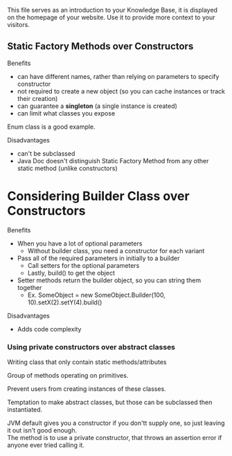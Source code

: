 This file serves as an introduction to your Knowledge Base, it is displayed on the homepage of your website. Use it to provide more context to your visitors.

## Static Factory Methods over Constructors

Benefits

* can have different names, rather than relying on parameters to specify constructor
* not required to create a new object \(so you can cache instances or track their creation\)
* can guarantee a **singleton** \(a single instance is created\)
* can limit what classes you expose 

Enum class is a good example.

Disadvantages

* can't be subclassed
* Java Doc doesn't distinguish Static Factory Method from any other static method \(unlike constructors\)

# Considering Builder Class over Constructors

Benefits

* When you have a lot of optional parameters
  * Without builder class, you need a constructor for each variant
* Pass all of the required parameters in initially to a builder
  * Call setters for the optional parameters
  * Lastly, build\(\) to get the object
* Setter methods return the builder object, so you can string them together
  * Ex. SomeObject = new SomeObject.Builder\(100, 10\).setX\(2\).setY\(4\).build\(\)

Disadvantages

* Adds code complexity

### Using private constructors over abstract classes

Writing class that only contain static methods/attributes

Group of methods operating on primitives.

Prevent users from creating instances of these classes.

Temptation to make abstract classes, but those can be subclassed then instantiated.

JVM default gives you a constructor if you don'tt supply one, so just leaving it out isn't good enough.  
The method is to use a private constructor, that throws an assertion error if anyone ever tried calling it.



